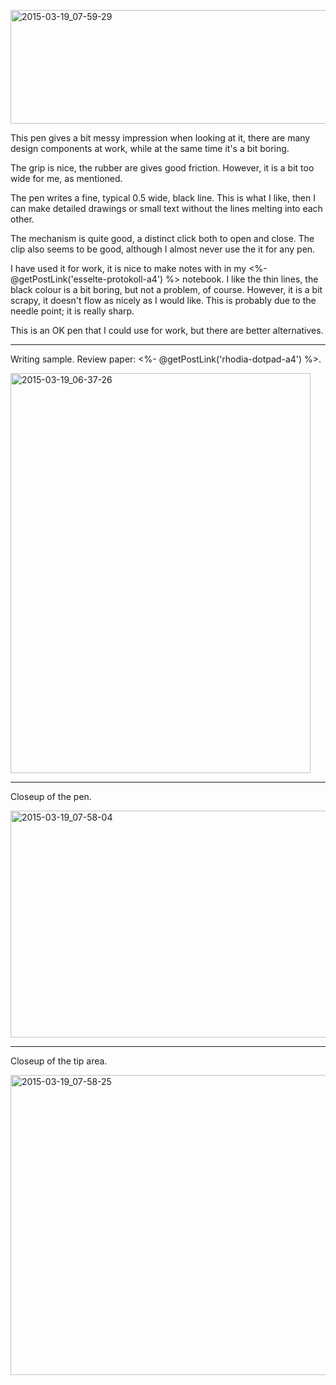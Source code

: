 <a href="https://www.flickr.com/photos/131463957@N06/16864697672" title="2015-03-19_07-59-29 by Silent Norwegian, on Flickr"><img src="https://farm9.staticflickr.com/8605/16864697672_76aaa7a0b0_z.jpg" width="640" height="182" alt="2015-03-19_07-59-29"></a>

This pen gives a bit messy impression when looking at it, there are many
design components at work, while at the same time it's a bit boring.

The grip is nice, the rubber are gives good friction. However, it is a bit too wide for me, as mentioned.

The pen writes a fine, typical 0.5 wide, black line. This is what I like, then I can make detailed drawings or small text without the lines melting into each other. 

The mechanism is quite good, a distinct click both to open and close. The clip also seems to be good, although I almost never use the it for any pen.

I have used it for work, it is nice to make notes with in my 
<%- @getPostLink('esselte-protokoll-a4') %> notebook. I like the
thin lines, the black colour is a bit boring, but not a problem, of
course. However, it is a bit scrapy, it doesn't flow as nicely as I would
like. This is probably due to the needle point; it is really sharp.

This is an OK pen that I could use for work, but there are better
alternatives.

---
Writing sample. Review paper: <%- @getPostLink('rhodia-dotpad-a4') %>.

<a href="https://www.flickr.com/photos/131463957@N06/16839352176" title="2015-03-19_06-37-26 by Silent Norwegian, on Flickr"><img src="https://farm8.staticflickr.com/7641/16839352176_86a992eac5_z.jpg" width="480" height="640" alt="2015-03-19_06-37-26"></a>

---
Closeup of the pen.

<a href="https://www.flickr.com/photos/131463957@N06/16864799221" title="2015-03-19_07-58-04 by Silent Norwegian, on Flickr"><img src="https://farm9.staticflickr.com/8694/16864799221_f59cf18b8a_z.jpg" width="640" height="363" alt="2015-03-19_07-58-04"></a>

---
Closeup of the tip area.

<a href="https://www.flickr.com/photos/131463957@N06/16864802991" title="2015-03-19_07-58-25 by Silent Norwegian, on Flickr"><img src="https://farm9.staticflickr.com/8637/16864802991_b0166b4b00_z.jpg" width="640" height="480" alt="2015-03-19_07-58-25"></a>